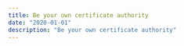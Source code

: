 ```yaml
---
title: Be your own certificate authority
date: "2020-01-01"
description: "Be your own certificate authority"
---
```



